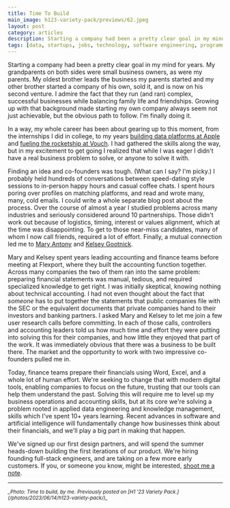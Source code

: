 ```yaml
---
title: Time To Build
main_image: h123-variety-pack/previews/62.jpeg
layout: post
category: articles
description: Starting a company had been a pretty clear goal in my mind for years.
tags: [data, startups, jobs, technology, software engineering, programming]
---
```


<!-- <small><em>Este ensayo también está disponible [en español](/articles/2023/07/21/time-to-build-es/).</em></small> -->

Starting a company had been a pretty clear goal in my mind for years. My grandparents on both sides were small business owners, as were my parents. My oldest brother leads the business my parents started and my other brother started a company of his own, sold it, and is now on his second venture. I admire the fact that they run (and ran) complex, successful businesses while balancing family life and friendships. Growing up with that background made starting my own company always seem not just achievable, but the obvious path to follow. I'm finally doing it.

In a way, my whole career has been about gearing up to this moment, from the internships I did in college, to my years [building data platforms at Apple](/2021/04/16/heres-to-the-crazy-ones/) and [fueling the rocketship at Vouch](/articles/2023/06/13/vouch/). I had gathered the skills along the way, but in my excitement to get going I realized that while I was eager I didn't have a real business problem to solve, or anyone to solve it with.

Finding an idea and co-founders was tough. (What can I say? I'm picky.) I probably held hundreds of conversations between speed-dating style sessions to in-person happy hours and casual coffee chats. I spent hours poring over profiles on matching platforms, and read and wrote many, many, cold emails. I could write a whole separate blog post about the process. Over the course of almost a year I studied problems across many industries and seriously considered around 10 partnerships. Those didn't work out because of logistics, timing, interest or values alignment, which at the time was disappointing. To get to those near-miss candidates, many of whom I now call friends, required a lot of effort. Finally, a mutual connection led me to [Mary Antony](https://www.linkedin.com/in/mary-antony-9b77b217/) and [Kelsey Gootnick](https://www.linkedin.com/in/kelsey-gootnick-cpa-2048452/).

Mary and Kelsey spent years leading accounting and finance teams before meeting at Flexport, where they built the accounting function together. Across many companies the two of them ran into the same problem: preparing financial statements was manual, tedious, and required specialized knowledge to get right. I was initially skeptical, knowing nothing about technical accounting. I had not even thought about the fact that _someone_ has to put together the statements that public companies file with the SEC or the equivalent documents that private companies hand to their investors and banking partners. I asked Mary and Kelsey to let me join a few user research calls before committing. In each of those calls, controllers and accounting leaders told us how much time and effort they were putting into solving this for their companies, and how little they enjoyed that part of the work. It was immediately obvious that there was a business to be built there. The market and the opportunity to work with two impressive co-founders pulled me in.

Today, finance teams prepare their financials using Word, Excel, and a whole lot of human effort. We're seeking to change that with modern digital tools, enabling companies to focus on the future, trusting that our tools can help them understand the past. Solving this will require me to level up my business operations and accounting skills, but at its core we're solving a problem rooted in applied data engineering and knowledge management, skills which I've spent 10+ years learning. Recent advances in software and artificial intelligence will fundamentally change how businesses think about their financials, and we'll play a big part in making that happen.

We've signed up our first design partners, and will spend the summer heads-down building the first iterations of our product. We're hiring founding full-stack engineers, and are taking on a few more early customers. If you, or someone you know, might be interested, [shoot me a note](/contact/).

<hr>
<small><em>_Photo: Time to build, by me. Previously posted on [H1 '23 Variety Pack.](/photos/2023/06/14/h123-variety-pack/)_</em></small>
